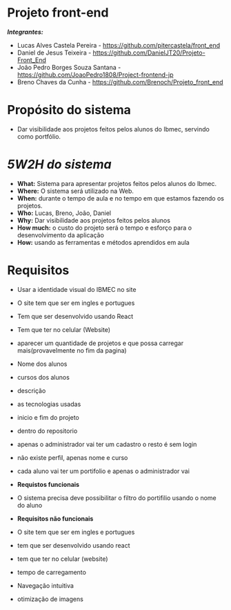 # Projeto front-end

 ***Integrantes:***
- Lucas Alves Castela Pereira - https://github.com/pitercastela/front_end
- Daniel de Jesus Teixeira - https://github.com/DanielJT20/Projeto-Front_End
- João Pedro Borges Souza Santana - https://github.com/JoaoPedro1808/Project-frontend-jp
- Breno Chaves da Cunha - https://github.com/Brenoch/Projeto_front_end


# **Propósito do sistema** 

- Dar visibilidade aos projetos feitos pelos alunos do Ibmec, servindo como portfólio.

# *5W2H do sistema*

- **What:** Sistema para apresentar projetos feitos pelos alunos do Ibmec.
- **Where:** O sistema será utilizado na Web.
- **When:** durante o tempo de aula e no tempo em que estamos fazendo os projetos.
- **Who:** Lucas, Breno, João, Daniel
- **Why:** Dar visibilidade aos projetos feitos pelos alunos
- **How much:** o custo do projeto será o tempo e esforço para o desenvolvimento da aplicação
- **How:** usando as ferramentas e métodos aprendidos em aula

# **Requisitos**

- Usar a identidade visual do IBMEC no site
- O site tem que ser em ingles e portugues
- Tem que ser desenvolvido usando React
- Tem que ter no celular (Website)
- aparecer um quantidade de projetos e que possa carregar mais(provavelmente no fim da pagina)
- Nome dos alunos
- cursos dos alunos
- descrição
- as tecnologias usadas 
- inicio e fim do projeto
- dentro do repositorio
- apenas o administrador vai ter um cadastro o resto é sem login
- não existe perfil, apenas nome e curso
- cada aluno vai ter um portifolio e apenas o administrador vai
 
- **Requistos funcionais**

- O sistema precisa deve possibilitar o filtro do portifilio usando o nome do aluno

- **Requisitos não funcionais**

- O site tem que ser em ingles e portugues
- tem que ser desenvolvido usando react
- tem que ter no celular (website)
- tempo de carregamento
- Navegação intuitiva
- otimização de imagens


